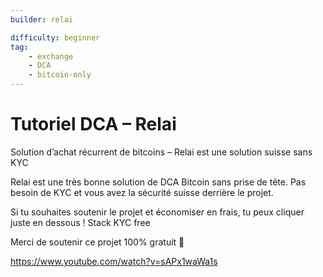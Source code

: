 ```yaml
---
builder: relai

difficulty: beginner 
tag: 
    - exchange
    - DCA
    - bitcoin-only
---
```




# Tutoriel DCA – Relai

Solution d’achat récurrent de bitcoins – Relai est une solution suisse sans KYC

Relai est une très bonne solution de DCA Bitcoin sans prise de tête. Pas besoin de KYC et vous avez la sécurité suisse derrière le projet.

Si tu souhaites soutenir le projet et économiser en frais, tu peux cliquer juste en dessous !
Stack KYC free

Merci de soutenir ce projet 100% gratuit 🙂


https://www.youtube.com/watch?v=sAPx1waWa1s